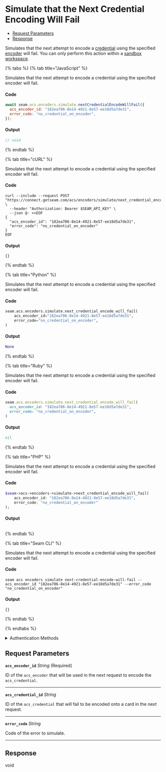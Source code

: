 # Simulate that the Next Credential Encoding Will Fail

- [Request Parameters](#request-parameters)
- [Response](#response)

Simulates that the next attempt to encode a [credential](../../../../capability-guides/access-systems/managing-credentials.md) using the specified [encoder](../../../../capability-guides/access-systems/working-with-card-encoders-and-scanners/README.md) will fail. You can only perform this action within a [sandbox workspace](../../../../core-concepts/workspaces/README.md#sandbox-workspaces).


{% tabs %}
{% tab title="JavaScript" %}

Simulates that the next attempt to encode a credential using the specified encoder will fail.

#### Code

```javascript
await seam.acs.encoders.simulate.nextCredentialEncodeWillFail({
  acs_encoder_id: "182ea706-8e14-4921-8e57-ee18d5a7de31",
  error_code: "no_credential_on_encoder",
});
```

#### Output

```javascript
// void
```
{% endtab %}

{% tab title="cURL" %}

Simulates that the next attempt to encode a credential using the specified encoder will fail.

#### Code

```curl
curl --include --request POST "https://connect.getseam.com/acs/encoders/simulate/next_credential_encode_will_fail" \
  --header "Authorization: Bearer $SEAM_API_KEY" \
  --json @- <<EOF
{
  "acs_encoder_id": "182ea706-8e14-4921-8e57-ee18d5a7de31",
  "error_code": "no_credential_on_encoder"
}
EOF
```

#### Output

```curl
{}
```
{% endtab %}

{% tab title="Python" %}

Simulates that the next attempt to encode a credential using the specified encoder will fail.

#### Code

```python
seam.acs.encoders.simulate.next_credential_encode_will_fail(
    acs_encoder_id="182ea706-8e14-4921-8e57-ee18d5a7de31",
    error_code="no_credential_on_encoder",
)
```

#### Output

```python
None
```
{% endtab %}

{% tab title="Ruby" %}

Simulates that the next attempt to encode a credential using the specified encoder will fail.

#### Code

```ruby
seam.acs.encoders.simulate.next_credential_encode_will_fail(
  acs_encoder_id: "182ea706-8e14-4921-8e57-ee18d5a7de31",
  error_code: "no_credential_on_encoder",
)
```

#### Output

```ruby
nil
```
{% endtab %}

{% tab title="PHP" %}

Simulates that the next attempt to encode a credential using the specified encoder will fail.

#### Code

```php
$seam->acs->encoders->simulate->next_credential_encode_will_fail(
    acs_encoder_id: "182ea706-8e14-4921-8e57-ee18d5a7de31",
    error_code: "no_credential_on_encoder"
);
```

#### Output

```php

```
{% endtab %}

{% tab title="Seam CLI" %}

Simulates that the next attempt to encode a credential using the specified encoder will fail.

#### Code

```seam_cli
seam acs encoders simulate next-credential-encode-will-fail --acs_encoder_id "182ea706-8e14-4921-8e57-ee18d5a7de31" --error_code "no_credential_on_encoder"
```

#### Output

```seam_cli
{}
```
{% endtab %}

{% endtabs %}


<details>

<summary>Authentication Methods</summary>

- API key
- Personal access token
  <br>Must also include the `seam-workspace` header in the request.

To learn more, see [Authentication](https://docs.seam.co/latest/api/authentication).
</details>

## Request Parameters

**`acs_encoder_id`** *String* (Required)

ID of the `acs_encoder` that will be used in the next request to encode the `acs_credential`.

---

**`acs_credential_id`** *String*

ID of the `acs_credential` that will fail to be encoded onto a card in the next request.

---

**`error_code`** *String*

Code of the error to simulate.

---


## Response

void

